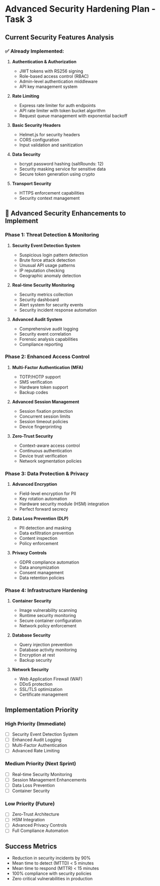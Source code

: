 # Advanced Security Hardening Plan - Task 3

## Current Security Features Analysis

### ✅ Already Implemented:
1. **Authentication & Authorization**
   - JWT tokens with RS256 signing
   - Role-based access control (RBAC)
   - Admin-level authentication middleware
   - API key management system

2. **Rate Limiting**
   - Express rate limiter for auth endpoints
   - API rate limiter with token bucket algorithm
   - Request queue management with exponential backoff

3. **Basic Security Headers**
   - Helmet.js for security headers
   - CORS configuration
   - Input validation and sanitization

4. **Data Security**
   - bcrypt password hashing (saltRounds: 12)
   - Security masking service for sensitive data
   - Secure token generation using crypto

5. **Transport Security**
   - HTTPS enforcement capabilities
   - Security context management

## 🎯 Advanced Security Enhancements to Implement

### Phase 1: Threat Detection & Monitoring
1. **Security Event Detection System**
   - Suspicious login pattern detection
   - Brute force attack detection
   - Unusual API usage patterns
   - IP reputation checking
   - Geographic anomaly detection

2. **Real-time Security Monitoring**
   - Security metrics collection
   - Security dashboard
   - Alert system for security events
   - Security incident response automation

3. **Advanced Audit System**
   - Comprehensive audit logging
   - Security event correlation
   - Forensic analysis capabilities
   - Compliance reporting

### Phase 2: Enhanced Access Control
1. **Multi-Factor Authentication (MFA)**
   - TOTP/HOTP support
   - SMS verification
   - Hardware token support
   - Backup codes

2. **Advanced Session Management**
   - Session fixation protection
   - Concurrent session limits
   - Session timeout policies
   - Device fingerprinting

3. **Zero-Trust Security**
   - Context-aware access control
   - Continuous authentication
   - Device trust verification
   - Network segmentation policies

### Phase 3: Data Protection & Privacy
1. **Advanced Encryption**
   - Field-level encryption for PII
   - Key rotation automation
   - Hardware security module (HSM) integration
   - Perfect forward secrecy

2. **Data Loss Prevention (DLP)**
   - PII detection and masking
   - Data exfiltration prevention
   - Content inspection
   - Policy enforcement

3. **Privacy Controls**
   - GDPR compliance automation
   - Data anonymization
   - Consent management
   - Data retention policies

### Phase 4: Infrastructure Hardening
1. **Container Security**
   - Image vulnerability scanning
   - Runtime security monitoring
   - Secure container configuration
   - Network policy enforcement

2. **Database Security**
   - Query injection prevention
   - Database activity monitoring
   - Encryption at rest
   - Backup security

3. **Network Security**
   - Web Application Firewall (WAF)
   - DDoS protection
   - SSL/TLS optimization
   - Certificate management

## Implementation Priority

### High Priority (Immediate)
- [ ] Security Event Detection System
- [ ] Enhanced Audit Logging
- [ ] Multi-Factor Authentication
- [ ] Advanced Rate Limiting

### Medium Priority (Next Sprint)
- [ ] Real-time Security Monitoring
- [ ] Session Management Enhancements
- [ ] Data Loss Prevention
- [ ] Container Security

### Low Priority (Future)
- [ ] Zero-Trust Architecture
- [ ] HSM Integration
- [ ] Advanced Privacy Controls
- [ ] Full Compliance Automation

## Success Metrics
- Reduction in security incidents by 90%
- Mean time to detect (MTTD) < 5 minutes
- Mean time to respond (MTTR) < 15 minutes
- 100% compliance with security policies
- Zero critical vulnerabilities in production
